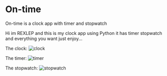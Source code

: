 # On-time
On-time is a clock app with timer and stopwatch 

Hi im REXLEP and this is my clock app using Python it has timer stopwatch and everything you want just enjoy...

The clock:
![clock](https://github.com/Rexlep/On-time/assets/141561659/7db93e4a-68f4-47ad-bbb0-1d8346cdd240)

The timer:
![timer](https://github.com/Rexlep/On-time/assets/141561659/c98413ce-0660-45df-b035-c7d7e18f4bcb)


The stopwatch:
![stopwatch](https://github.com/Rexlep/On-time/assets/141561659/93b24f51-bbb8-4651-86c5-e291aa9166c1)

